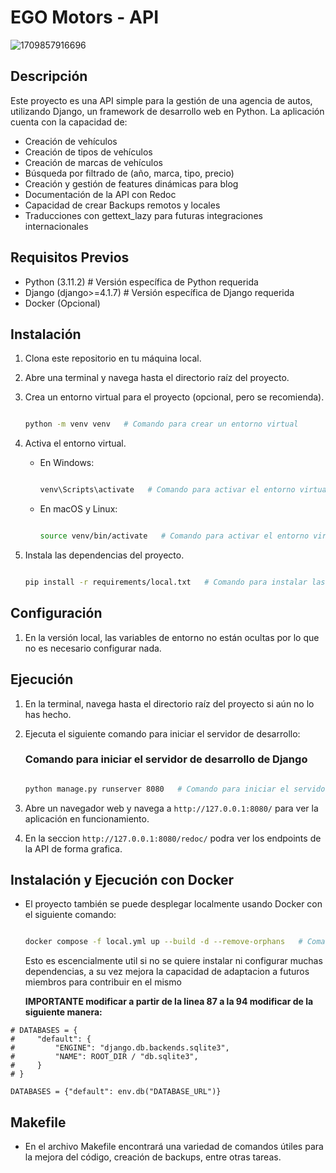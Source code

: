 # EGO Motors - API

![1709857916696](image/readme/1709857916696.png)

## Descripción

Este proyecto es una API simple para la gestión de una agencia de autos, utilizando Django, un framework de desarrollo web en Python. La aplicación cuenta con la capacidad de:

- Creación de vehículos
- Creación de tipos de vehículos
- Creación de marcas de vehículos
- Búsqueda por filtrado de (año, marca, tipo, precio)
- Creación y gestión de features dinámicas para blog
- Documentación de la API con Redoc
- Capacidad de crear Backups remotos y locales
- Traducciones con gettext_lazy para futuras integraciones internacionales

## Requisitos Previos

- Python (3.11.2)   # Versión específica de Python requerida
- Django (django>=4.1.7)   # Versión específica de Django requerida
- Docker (Opcional)

## Instalación

1. Clona este repositorio en tu máquina local.
2. Abre una terminal y navega hasta el directorio raíz del proyecto.
3. Crea un entorno virtual para el proyecto (opcional, pero se recomienda).

   ```bash

   python -m venv venv   # Comando para crear un entorno virtual

   ```
4. Activa el entorno virtual.

   - En Windows:

     ```bash

     venv\Scripts\activate   # Comando para activar el entorno virtual en Windows

     ```
   - En macOS y Linux:

     ```bash

     source venv/bin/activate   # Comando para activar el entorno virtual en macOS y Linux

     ```
5. Instala las dependencias del proyecto.

   ```bash

   pip install -r requirements/local.txt   # Comando para instalar las dependencias del proyecto desde un archivo requirements.txt

   ```

## Configuración

1. En la versión local, las variables de entorno no están ocultas por lo que no es necesario configurar nada.

## Ejecución

1. En la terminal, navega hasta el directorio raíz del proyecto si aún no lo has hecho.
2. Ejecuta el siguiente comando para iniciar el servidor de desarrollo:

   ### Comando para iniciar el servidor de desarrollo de Django


   ```bash

   python manage.py runserver 8080   # Comando para iniciar el servidor de desarrollo de Django en el puerto 8080

   ```
3. Abre un navegador web y navega a `http://127.0.0.1:8080/` para ver la aplicación en funcionamiento.
4. En la seccion `http://127.0.0.1:8080/redoc/` podra ver los endpoints de la API de forma grafica.

## Instalación y Ejecución con Docker

- El proyecto también se puede desplegar localmente usando Docker con el siguiente comando:

  ```bash

  docker compose -f local.yml up --build -d --remove-orphans   # Comando para levantar el proyecto usando Docker

  ```

  Esto es escencialmente util si no se quiere instalar ni configurar muchas dependencias, a su vez mejora la capacidad de adaptacion a futuros miembros para contribuir en el mismo

  **IMPORTANTE modificar a partir de la linea 87 a la 94 modificar de la siguiente manera:**

```
# DATABASES = {
#     "default": {
#         "ENGINE": "django.db.backends.sqlite3",
#         "NAME": ROOT_DIR / "db.sqlite3",
#     }
# }

DATABASES = {"default": env.db("DATABASE_URL")}
```

## Makefile

- En el archivo Makefile encontrará una variedad de comandos útiles para la mejora del código, creación de backups, entre otras tareas.
